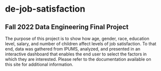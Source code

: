 # de-job-satisfaction
## Fall 2022 Data Engineering Final Project

The purpose of this project is to show how age, gender, race, education level, salary, and number of children affect levels of job satisfaction. To that end, data was gathered from IPUMS, analyzed, and presented in an interactive dashboard that enables the end user to select the factors in which they are interested.  Please refer to the documentation available on this site for additional information. 
